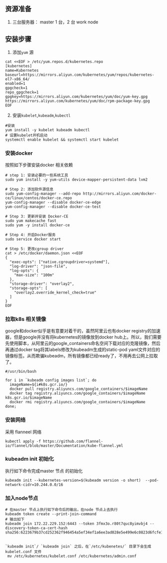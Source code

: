 ##  资源准备
1. 三台服务器： master 1 台，2 台 work node

## 安装步骤
1. 添加`yum` 源
```
cat <<EOF > /etc/yum.repos.d/kubernetes.repo
[kubernetes]
name=Kubernetes
baseurl=https://mirrors.aliyun.com/kubernetes/yum/repos/kubernetes-el7-x86_64/
enabled=1
gpgcheck=1
repo_gpgcheck=1
gpgkey=https://mirrors.aliyun.com/kubernetes/yum/doc/yum-key.gpg https://mirrors.aliyun.com/kubernetes/yum/doc/rpm-package-key.gpg
EOF
```
2. 安装`kubelet`,`kubeadm`,`kubectl`
```
#安装
yum install -y kubelet kubeadm kubectl
# 设置kubelet开机启动
systemctl enable kubelet && systemctl start kubelet
```
### 安装docker
按照如下步骤安装docker 相关依赖
```
# step 1: 安装必要的一些系统工具
sudo yum install -y yum-utils device-mapper-persistent-data lvm2

# Step 2: 添加软件源信息
sudo yum-config-manager --add-repo http://mirrors.aliyun.com/docker-ce/linux/centos/docker-ce.repo
yum-config-manager --disable docker-ce-edge
yum-config-manager --disable docker-ce-test

# Step 3: 更新并安装 Docker-CE
sudo yum makecache fast
sudo yum -y install docker-ce

# Step 4: 开启Docker服务
sudo service docker start

# Step 5: 更改cgroup driver
cat > /etc/docker/daemon.json <<EOF
{
  "exec-opts": ["native.cgroupdriver=systemd"],
  "log-driver": "json-file",
  "log-opts": {
    "max-size": "100m"
  },
  "storage-driver": "overlay2",
  "storage-opts": [
    "overlay2.override_kernel_check=true"
  ]
}
EOF
```
### 拉取k8s 相关镜像
google和docker似乎是有意要对着干的，虽然阿里云也有docker registry的加速器，但是google并没有将kubernetes的镜像放到docker hub上。所以，我们需要先使用脚本，从阿里云的google_containers命名空间下载对应的克隆镜像，然后再通过docker tag将其labels修改为kubeadm生成的static-pod yaml文件对应的镜像标签。从而欺骗kubeadm，所有镜像都已经ready了，不用再去公网上拉取了。
```
#/usr/bin/bash

for i in `kubeadm config images list`; do 
  imageName=${i#k8s.gcr.io/}
  docker pull registry.aliyuncs.com/google_containers/$imageName
  docker tag registry.aliyuncs.com/google_containers/$imageName k8s.gcr.io/$imageName
  docker rmi registry.aliyuncs.com/google_containers/$imageName
done;
```
### 安装网络

采用 flanneel 网络
```
kubectl apply -f https://github.com/flannel-io/flannel/blob/master/Documentation/kube-flannel.yml
```
### kubeadm init 初始化
执行如下命令完成master 节点 的初始化
```
kubeadm init --kubernetes-version=$(kubeadm version -o short)  --pod-network-cidr=10.244.0.0/16
```
### 加入node节点

```
# 在master 节点上执行如下命令后的输出，在node 节点上去执行
kubeadm token create --print-join-command
# 输出如下
kubeadm join 172.22.229.152:6443 --token 3fmx3o.r80t7quc8yimvbj4 --discovery-token-ca-cert-hash sha256:6223679b37cd252362f946454a5ef34ef1a6ee3ad028e5e499e6c0823d6fcfe1 


`kubeadm init`/ `kubeadm join` 之后，在`/etc/kubenetes/` 目录下会生成kubelet.conf 文件
 mv /etc/kubernetes/kubelet.conf /etc/kubernetes/admin.conf
 

```

